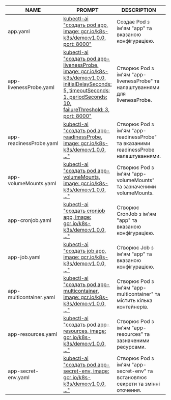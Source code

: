 | NAME                       | PROMPT                                                                                                                               | DESCRIPTION                               | EXAMPLE                                   |
|----------------------------|---------------------------------------------------------------------------------------------------------------------------------------|-------------------------------------------|-------------------------------------------|
| app.yaml                   | [kubectl-ai "создать pod app, image: gcr.io/k8s-k3s/demo:v1.0.0, port: 8000"](yaml/app.yaml)                                      | Создає Pod з ім'ям "app" та вказаною конфігурацією. | [Example1](yaml/app.yaml)                 |
| app-livenessProbe.yaml     | [kubectl-ai "создать pod app-livenessProbe, image: gcr.io/k8s-k3s/demo:v1.0.0, initialDelaySeconds: 5, timeoutSeconds: 1, periodSeconds: 10, failureThreshold: 3, port: 8000"](yaml/app-livenessProbe.yaml) | Створює Pod з ім'ям "app-livenessProbe" та налаштуваннями для livenessProbe. | [Example2](yaml/app-livenessProbe.yaml)   |
| app-readinessProbe.yaml    | [kubectl-ai "создать pod app-readinessProbe, image: gcr.io/k8s-k3s/demo:v1.0.0, ..."](yaml/app-readinessProbe.yaml)                  | Створює Pod з ім'ям "app-readinessProbe" та вказаними readinessProbe налаштуваннями. | [Example3](yaml/app-readinessProbe.yaml)  |
| app-volumeMounts.yaml      | [kubectl-ai "создать pod app-volumeMounts, image: gcr.io/k8s-k3s/demo:v1.0.0, ..."](yaml/app-volumeMounts.yaml)                      | Створює Pod з ім'ям "app-volumeMounts" та зазначеними volumeMounts. | [Example4](yaml/app-volumeMounts.yaml)    |
| app-cronjob.yaml           | [kubectl-ai "создать cronjob app, image: gcr.io/k8s-k3s/demo:v1.0.0, ..."](yaml/app-cronjob.yaml)                                 | Створює CronJob з ім'ям "app" та вказаною конфігурацією. | [Example5](yaml/app-cronjob.yaml)        |
| app-job.yaml               | [kubectl-ai "создать job app, image: gcr.io/k8s-k3s/demo:v1.0.0, ..."](yaml/app-job.yaml)                                       | Створює Job з ім'ям "app" та вказаною конфігурацією. | [Example6](yaml/app-job.yaml)            |
| app-multicontainer.yaml    | [kubectl-ai "создать pod app-multicontainer, image: gcr.io/k8s-k3s/demo:v1.0.0, ..."](yaml/app-multicontainer.yaml)                | Створює Pod з ім'ям "app-multicontainer" та містить кілька контейнерів. | [Example7](yaml/app-multicontainer.yaml) |
| app-resources.yaml         | [kubectl-ai "создать pod app-resources, image: gcr.io/k8s-k3s/demo:v1.0.0, ..."](yaml/app-resources.yaml)                          | Створює Pod з ім'ям "app-resources" та зазначеними ресурсами. | [Example8](yaml/app-resources.yaml)      |
| app-secret-env.yaml        | [kubectl-ai "создать pod app-secret-env, image: gcr.io/k8s-k3s/demo:v1.0.0, ..."](yaml/app-secret-env.yaml)                      | Створює Pod з ім'ям "app-secret-env" та встановлює секрети та змінні оточення. | [Example9](yaml/app-secret-env.yaml)     |
